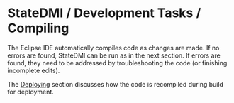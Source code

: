 # StateDMI / Development Tasks / Compiling #

The Eclipse IDE automatically compiles code as changes are made.
If no errors are found, StateDMI can be run as in the next section.
If errors are found, they need to be addressed by troubleshooting the code (or finishing incomplete edits).

The [Deploying](../deploying/deploying) section discusses how the code is recompiled during build for deployment.
